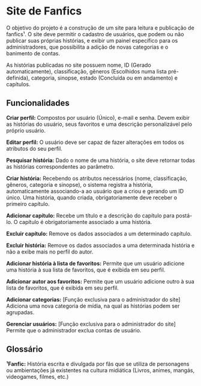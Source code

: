 # Site de Fanfics

O objetivo do projeto é a construção de um site para leitura e publicação de fanfics¹. O site deve permitir o cadastro de usuários, que podem ou não publicar suas próprias histórias, e exibir um painel específico para os administradores, que possibilita a adição de novas categorias e o banimento de contas.

As histórias publicadas no site possuem nome, ID (Gerado automaticamente), classificação, gêneros (Escolhidos numa lista pré-definida), categoria, sinopse, estado (Concluída ou em andamento) e capítulos. 

## Funcionalidades

**Criar perfil:** Compostos por usuário (Único), e-mail e senha. Devem exibir as histórias do usuário, seus favoritos e uma descrição personalizável pelo próprio usuário.

**Editar perfil:** O usuário deve ser capaz de fazer alterações em todos os atributos do seu perfil.

**Pesquisar história:** Dado o nome de uma história, o site deve retornar todas as histórias correspondentes ao parâmetro.

**Criar história:** Recebendo os atributos necessários (nome, classificação, gêneros, categoria e sinopse), o sistema registra a história, automaticamente associando-a ao usuário que a criou e gerando um ID único. Uma história, quando criada, obrigatoriamente deve receber o primeiro capítulo.

**Adicionar capítulo:** Recebe um título e a descrição do capítulo para postá-lo. O capítulo é obrigatoriamente associado a uma história.

**Excluir capítulo:** Remove os dados associados a um determinado capítulo.

**Excluir história:** Remove os dados associados a uma determinada história e não a exibe mais no perfil do autor.

**Adicionar história à lista de favoritos:** Permite que um usuário adicione uma história à sua lista de favoritos, que é exibida em seu perfil.

**Adicionar autor aos favoritos:** Permite que um usuário adicione outro à sua lista de favoritos, que é exibida em seu perfil.

**Adicionar categorias:** [Função exclusiva para o administrador do site] Adiciona uma nova categoria de mídia, na qual as histórias podem ser agrupadas.

**Gerenciar usuários:** [Função exclusiva para o administrador do site] Permite que o administrador exclua contas de usuário.  

## Glossário

**¹Fanfic:** História escrita e divulgada por fãs que se utiliza de personagens ou ambientações já existentes na cultura midiática (Livros, animes, mangás, videogames, filmes, etc.)
